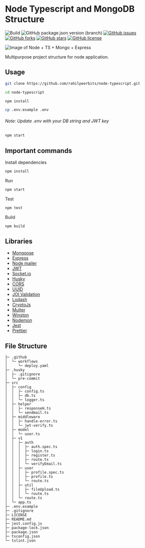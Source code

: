 # Node Typescript and MongoDB Structure

![Build](https://github.com/rahilpeerbits/node-typescript/actions/workflows/deploy.yaml/badge.svg)
![GitHub package.json version (branch)](https://img.shields.io/github/package-json/v/rahilpeerbits/node-typescript/master)
[![GitHub issues](https://img.shields.io/github/issues/rahilpeerbits/node-typescript)](https://github.com/rahilpeerbits/node-typescript/issues)
[![GitHub forks](https://img.shields.io/github/forks/rahilpeerbits/node-typescript)](https://github.com/rahilpeerbits/node-typescript/network)
[![GitHub stars](https://img.shields.io/github/stars/rahilpeerbits/node-typescript)](https://github.com/rahilpeerbits/node-typescript/stargazers)
[![GitHub license](https://img.shields.io/github/license/rahilpeerbits/node-typescript)](https://github.com/rahilpeerbits/node-typescript/blob/master/LICENSE)

![Image of Node + TS + Mongo + Express](https://i.ibb.co/P6Pk3dr/68747470733a2f2f692e6962622e636f2f6d4e72324358342f696d6167652e706e67-1.png)

Multipurpose project structure for node application.

## Usage

```bash
git clone https://github.com/rahilpeerbits/node-typescript.git
```

```bash
cd node-typescript
```

```bash
npm install
```

```bash
cp .env.example .env
```

###### Note: Update .env with your DB string and JWT key

```bash
npm start
```

## Important commands

Install dependencies

```bash
npm install
```

Run

```bash
npm start
```

Test

```bash
npm test
```

Build

```bash
npm build
```

## Libraries

- [Mongoose](https://www.npmjs.com/package/mongoose)
- [Express](https://www.npmjs.com/package/express)
- [Node mailer](https://www.npmjs.com/package/nodemailer)
- [JWT](https://www.npmjs.com/package/jsonwebtoken)
- [Socket.io](https://www.npmjs.com/package/socket.io)
- [Husky](https://www.npmjs.com/package/husky)
- [CORS](https://www.npmjs.com/package/cors)
- [UUID](https://www.npmjs.com/package/uuid)
- [JOI Validation](https://www.npmjs.com/package/joi)
- [Lodash](https://www.npmjs.com/package/lodash)
- [CryptoJs](https://www.npmjs.com/package/crypto-js)
- [Multer](https://www.npmjs.com/package/multer)
- [Winston](https://www.npmjs.com/package/winston)
- [Nodemon](https://www.npmjs.com/package/nodemon)
- [Jest](https://www.npmjs.com/package/jest)
- [Prettier](https://www.npmjs.com/package/prettier)

## File Structure

```
├─ .github
│  └─ workflows
│     └─ deploy.yaml
├─ .husky
│  ├─ .gitignore
│  └─ pre-commit
├─ src
│  ├─ config
│  │  ├─ config.ts
│  │  ├─ db.ts
│  │  └─ logger.ts
│  ├─ helper
│  │  ├─ responseH.ts
│  │  └─ sendmail.ts
│  ├─ middleware
│  │  ├─ handle-error.ts
│  │  └─ jwt-verify.ts
│  ├─ model
│  │  └─ user.ts
│  ├─ v1
│  │  ├─ auth
│  │  │  ├─ auth.spec.ts
│  │  │  ├─ login.ts
│  │  │  ├─ register.ts
│  │  │  ├─ route.ts
│  │  │  └─ verifyEmail.ts
│  │  ├─ user
│  │  │  ├─ profile.spec.ts
│  │  │  ├─ profile.ts
│  │  │  └─ route.ts
│  │  ├─ util
│  │  │  ├─ fileUpload.ts
│  │  │  └─ route.ts
│  │  └─ route.ts
│  └─ app.ts
├─ .env.example
├─ .gitignore
├─ LICENSE
├─ README.md
├─ jest.config.js
├─ package-lock.json
├─ package.json
├─ tsconfig.json
└─ tslint.json
```
